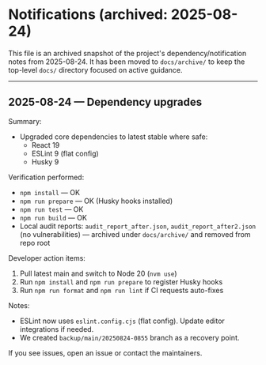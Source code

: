 # Notifications (archived: 2025-08-24)

This file is an archived snapshot of the project's dependency/notification notes from 2025-08-24. It has been moved to `docs/archive/` to keep the top-level `docs/` directory focused on active guidance.

---

## 2025-08-24 — Dependency upgrades

Summary:

- Upgraded core dependencies to latest stable where safe:
  - React 19
  - ESLint 9 (flat config)
  - Husky 9

Verification performed:

- `npm install` — OK
- `npm run prepare` — OK (Husky hooks installed)
- `npm run test` — OK
- `npm run build` — OK
- Local audit reports: `audit_report_after.json`, `audit_report_after2.json` (no vulnerabilities) — archived under `docs/archive/` and removed from repo root

Developer action items:

1. Pull latest main and switch to Node 20 (`nvm use`)
2. Run `npm install` and `npm run prepare` to register Husky hooks
3. Run `npm run format` and `npm run lint` if CI requests auto-fixes

Notes:

- ESLint now uses `eslint.config.cjs` (flat config). Update editor integrations if needed.
- We created `backup/main/20250824-0855` branch as a recovery point.

If you see issues, open an issue or contact the maintainers.
